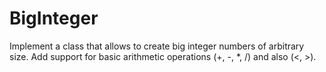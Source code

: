 # BigInteger
Implement a class that allows to create big integer numbers of arbitrary size. Add support for basic arithmetic operations (+, -, *, /) and also (&lt;, >).
